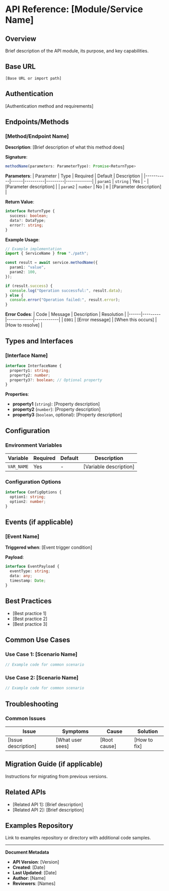 # API Reference: [Module/Service Name]

## Overview

Brief description of the API module, its purpose, and key capabilities.

## Base URL

```
[Base URL or import path]
```

## Authentication

[Authentication method and requirements]

## Endpoints/Methods

### [Method/Endpoint Name]

**Description**: [Brief description of what this method does]

**Signature**:

```typescript
methodName(parameters: ParameterType): Promise<ReturnType>
```

**Parameters**:
| Parameter | Type | Required | Default | Description |
|-----------|------|----------|---------|-------------|
| `param1` | `string` | Yes | - | [Parameter description] |
| `param2` | `number` | No | `0` | [Parameter description] |

**Return Value**:

```typescript
interface ReturnType {
  success: boolean;
  data?: DataType;
  error?: string;
}
```

**Example Usage**:

```typescript
// Example implementation
import { ServiceName } from "./path";

const result = await service.methodName({
  param1: "value",
  param2: 100,
});

if (result.success) {
  console.log("Operation successful:", result.data);
} else {
  console.error("Operation failed:", result.error);
}
```

**Error Codes**:
| Code | Message | Description | Resolution |
|------|---------|-------------|------------|
| `E001` | [Error message] | [When this occurs] | [How to resolve] |

## Types and Interfaces

### [Interface Name]

```typescript
interface InterfaceName {
  property1: string;
  property2: number;
  property3?: boolean; // Optional property
}
```

**Properties**:

- **property1** (`string`): [Property description]
- **property2** (`number`): [Property description]
- **property3** (`boolean`, optional): [Property description]

## Configuration

### Environment Variables

| Variable   | Required | Default | Description            |
| ---------- | -------- | ------- | ---------------------- |
| `VAR_NAME` | Yes      | -       | [Variable description] |

### Configuration Options

```typescript
interface ConfigOptions {
  option1: string;
  option2: number;
}
```

## Events (if applicable)

### [Event Name]

**Triggered when**: [Event trigger condition]

**Payload**:

```typescript
interface EventPayload {
  eventType: string;
  data: any;
  timestamp: Date;
}
```

## Best Practices

- [Best practice 1]
- [Best practice 2]
- [Best practice 3]

## Common Use Cases

### Use Case 1: [Scenario Name]

```typescript
// Example code for common scenario
```

### Use Case 2: [Scenario Name]

```typescript
// Example code for common scenario
```

## Troubleshooting

### Common Issues

| Issue               | Symptoms         | Cause        | Solution     |
| ------------------- | ---------------- | ------------ | ------------ |
| [Issue description] | [What user sees] | [Root cause] | [How to fix] |

## Migration Guide (if applicable)

Instructions for migrating from previous versions.

## Related APIs

- [Related API 1]: [Brief description]
- [Related API 2]: [Brief description]

## Examples Repository

Link to examples repository or directory with additional code samples.

---

**Document Metadata**

- **API Version**: [Version]
- **Created**: [Date]
- **Last Updated**: [Date]
- **Author**: [Name]
- **Reviewers**: [Names]

